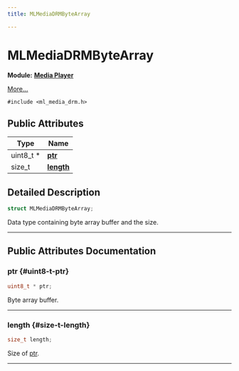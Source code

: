```yaml
---
title: MLMediaDRMByteArray

---
```


# MLMediaDRMByteArray

**Module:** **[Media Player](/versioned_docs/version-14-Jun-2023/api-ref/api/Modules/group___media_player/group___media_player.md)**



 [More...](#detailed-description)


`#include <ml_media_drm.h>`

## Public Attributes

| Type           | Name           |
| -------------- | -------------- |
| uint8_t * | **[ptr](/versioned_docs/version-14-Jun-2023/api-ref/api/Modules/group___media_player/struct_m_l_media_d_r_m_byte_array.md#uint8-t-ptr)**  |
| size_t | **[length](/versioned_docs/version-14-Jun-2023/api-ref/api/Modules/group___media_player/struct_m_l_media_d_r_m_byte_array.md#size-t-length)**  |

## Detailed Description

```cpp
struct MLMediaDRMByteArray;
```


Data type containing byte array buffer and the size. 





-----------
## Public Attributes Documentation

### ptr {#uint8-t-ptr}

```cpp
uint8_t * ptr;
```


Byte array buffer. 





-----------

### length {#size-t-length}

```cpp
size_t length;
```


Size of [ptr](/versioned_docs/version-14-Jun-2023/api-ref/api/Modules/group___media_player/struct_m_l_media_d_r_m_byte_array.md#uint8-t-ptr). 





-----------

